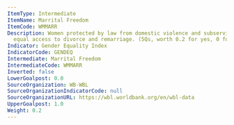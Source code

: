 ```yaml
---
ItemType: Intermediate
ItemName: Marrital Freedom
ItemCode: WMMARR
Description: Women protected by law from domestic violence and subservience; have
  equal access to divorce and remarriage. (5Qs, worth 0.2 for yes, 0 for no).
Indicator: Gender Equality Index
IndicatorCode: GENDEQ
Intermediate: Marrital Freedom
IntermediateCode: WMMARR
Inverted: false
LowerGoalpost: 0.0
SourceOrganization: WB-WBL
SourceOrganizationIndicatorCode: null
SourceOrganizationURL: https://wbl.worldbank.org/en/wbl-data
UpperGoalpost: 1.0
Weight: 0.2
---
```


